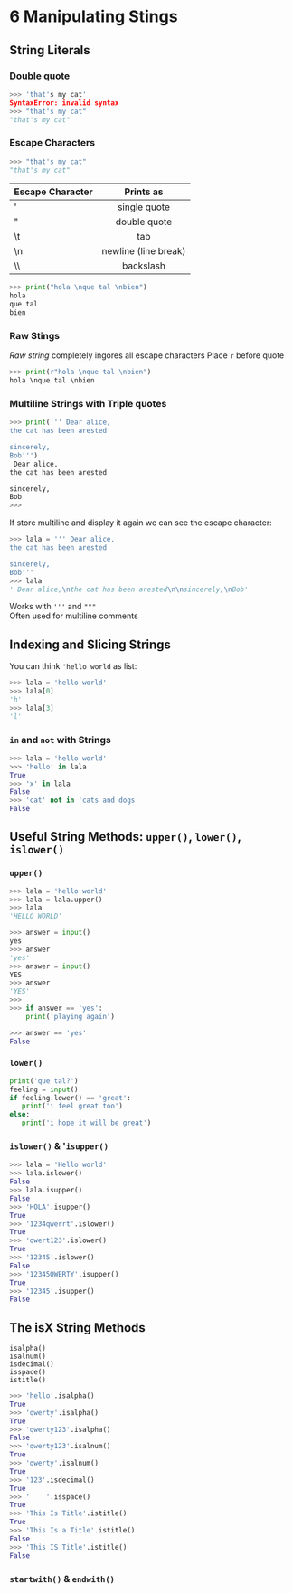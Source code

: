# 6 Manipulating Stings

## String Literals

### Double quote

```python
>>> 'that's my cat'
SyntaxError: invalid syntax
>>> "that's my cat"
"that's my cat"
```

### Escape Characters

```python
>>> "that's my cat"
"that's my cat"
```

| Escape Character | Prints as | 
| :----------------|:---------:|
| \' | single quote |
| \" | double quote|
| \t | tab |
| \n | newline (line break) |
| \\\ | backslash |

```python
>>> print("hola \nque tal \nbien")
hola 
que tal 
bien
```

### Raw Stings

*Raw string* completely ingores all escape characters
Place ```r``` before quote 

```python
>>> print(r"hola \nque tal \nbien")
hola \nque tal \nbien
```
### Multiline Strings with Triple quotes

```python
>>> print(''' Dear alice,
the cat has been arested

sincerely,
Bob''')
 Dear alice,
the cat has been arested

sincerely,
Bob
>>> 
```
If store multiline and display it again we can see the escape character:
```python
>>> lala = ''' Dear alice,
the cat has been arested

sincerely,
Bob'''
>>> lala
' Dear alice,\nthe cat has been arested\n\nsincerely,\nBob'
```
Works with ```'''``` and ```"""```  
Often used for multiline comments

## Indexing and Slicing Strings

You can think ```'hello world``` as list:  
```python
>>> lala = 'hello world'
>>> lala[0]
'h'
>>> lala[3]
'l'
```

### ```in``` and ```not``` with Strings

```python
>>> lala = 'hello world'
>>> 'hello' in lala
True
>>> 'x' in lala
False
>>> 'cat' not in 'cats and dogs'
False
```


## Useful String Methods: ```upper()```, ```lower()```, ```islower()```

### ```upper()```

```python
>>> lala = 'hello world'
>>> lala = lala.upper()
>>> lala
'HELLO WORLD'
```

```python
>>> answer = input()
yes
>>> answer
'yes'
>>> answer = input()
YES
>>> answer
'YES'
>>> 
>>> if answer == 'yes':
	print('playing again')

>>> answer == 'yes'
False
```

 ### ```lower()```
 
 ```python
 print('que tal?')
feeling = input()
if feeling.lower() == 'great':
    print('i feel great too')
else:
    print('i hope it will be great')
 ```
 
### ```islower()``` & '```isupper()```

```python
>>> lala = 'Hello world'
>>> lala.islower()
False
>>> lala.isupper()
False
>>> 'HOLA'.isupper()
True
>>> '1234qwerrt'.islower()
True
>>> 'qwert123'.islower()
True
>>> '12345'.islower()
False
>>> '12345QWERTY'.isupper()
True
>>> '12345'.isupper()
False
```

## The isX String Methods

```isalpha()```  
```isalnum()```  
```isdecimal()```  
```isspace()```  
```istitle()```  

```python
>>> 'hello'.isalpha()
True
>>> 'qwerty'.isalpha()
True
>>> 'qwerty123'.isalpha()
False
>>> 'qwerty123'.isalnum()
True
>>> 'qwerty'.isalnum()
True
>>> '123'.isdecimal()
True
>>> '    '.isspace()
True
>>> 'This Is Title'.istitle()
True
>>> 'This Is a Title'.istitle()
False
>>> 'This IS Title'.istitle()
False
```

### ```startwith()``` & ```endwith()```





